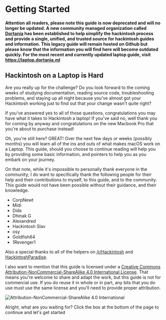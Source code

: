 # Getting Started

**Attention all readers, please note this guide is now deprecated and will no longer be updated.  A new community managed organization called [Dortania](https://github.com/dortania) has been established to help simplify the hackintosh process and provide a single, unified, and trusted source for hackintosh guides and information.  This legacy guide will remain hosted on Github but please know that the information you will find here will become outdated quickly.  For the most recent and currently updated laptop guide, visit https://laptop.dortania.ml**

## Hackintosh on a Laptop is Hard

Are you really up for the challenge? Do you look forward to the coming weeks of studying documentation, reading source code, troubleshooting problems, and staying up all night because you've almost got your Hackintosh working just to find out that your change wasn't quite right?

If you've answered yes to all of those questions, congratulations you may have what it takes to Hackintosh a laptop! If you've said no, well thank you for coming by anyway and congratulations on the new Macbook Pro that you're about to purchase instead!

Oh, you're still here? GREAT! Over the next few days or weeks \(possibly months\) you will learn all of the ins and outs of what makes macOS work on a Laptop. This guide, should you choose to continue reading will help you by providing some basic information, and pointers to help you as you embark on your journey.

On that note, while it's impossible to personally thank everyone in the community; I do want to specifically thank the following people for their help and their contributions to myself, to this guide, and to the community. This guide would not have been possible without their guidance, and their knowledge.

* CorpNewt
* Midi
* Dids
* Dhinak G
* Alexandred
* Hackintosh Slav
* osy
* Goldfish64
* 1Revenger1

Also a special thanks to all of the helpers on [/r/Hackintosh](https://www.reddit.com/r/hackintosh/) and [HackintoshParadise](https://discord.gg/u8V7N5C).

I also want to mention that this guide is licensed under a [Creative Commons Attribution-NonCommercial-ShareAlike 4.0 International License](http://creativecommons.org/licenses/by-nc-sa/4.0/). That means you're welcome to share and adapt the work, but this guide is not for commercial use. If you do reuse it in whole or in part, any bits that you do use must use the same license and you'll need to provide proper attribution.

![Attribution-NonCommercial-ShareAlike 4.0 International](https://blobscdn.gitbook.com/v0/b/gitbook-28427.appspot.com/o/assets%2F-Lmzu1VXuh4aEElEhDUq%2F-LtpixV0Vo8qV7aALPNN%2F-Ltpj3q8HDnQFB8crjg5%2Fcc-by-nc-sa.png?alt=media&token=b695b8db-6dbe-407a-b8b7-bea52ef68898)

Alright, what are you waiting for? Click the box at the bottom of the page to continue and let's get started

